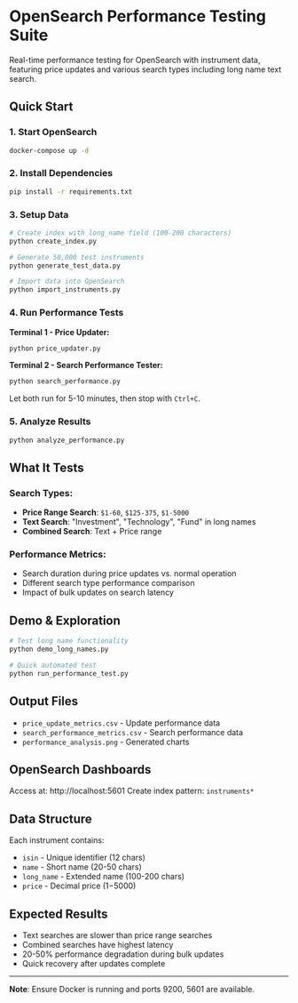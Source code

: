 # OpenSearch Performance Testing Suite

Real-time performance testing for OpenSearch with instrument data, featuring price updates and various search types including long name text search.

## Quick Start

### 1. Start OpenSearch
```bash
docker-compose up -d
```

### 2. Install Dependencies
```bash
pip install -r requirements.txt
```

### 3. Setup Data
```bash
# Create index with long_name field (100-200 characters)
python create_index.py

# Generate 50,000 test instruments
python generate_test_data.py

# Import data into OpenSearch
python import_instruments.py
```

### 4. Run Performance Tests

**Terminal 1 - Price Updater:**
```bash
python price_updater.py
```

**Terminal 2 - Search Performance Tester:**
```bash
python search_performance.py
```

Let both run for 5-10 minutes, then stop with `Ctrl+C`.

### 5. Analyze Results
```bash
python analyze_performance.py
```

## What It Tests

### Search Types:
- **Price Range Search**: `$1-60`, `$125-375`, `$1-5000`
- **Text Search**: "Investment", "Technology", "Fund" in long names
- **Combined Search**: Text + Price range

### Performance Metrics:
- Search duration during price updates vs. normal operation
- Different search type performance comparison
- Impact of bulk updates on search latency

## Demo & Exploration

```bash
# Test long name functionality
python demo_long_names.py

# Quick automated test
python run_performance_test.py
```

## Output Files

- `price_update_metrics.csv` - Update performance data
- `search_performance_metrics.csv` - Search performance data
- `performance_analysis.png` - Generated charts

## OpenSearch Dashboards

Access at: http://localhost:5601
Create index pattern: `instruments*`

## Data Structure

Each instrument contains:
- `isin` - Unique identifier (12 chars)
- `name` - Short name (20-50 chars)
- `long_name` - Extended name (100-200 chars)
- `price` - Decimal price ($1-$5000)

## Expected Results

- Text searches are slower than price range searches
- Combined searches have highest latency
- 20-50% performance degradation during bulk updates
- Quick recovery after updates complete

---

**Note**: Ensure Docker is running and ports 9200, 5601 are available. 
